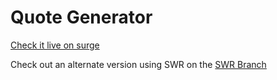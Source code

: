 # Quote Generator

[Check it live on surge](https://jvh-quote-gen.surge.sh)

Check out an alternate version using SWR on the [SWR Branch](https://github.com/Joppe-VH/quote-generator/tree/SWR)
